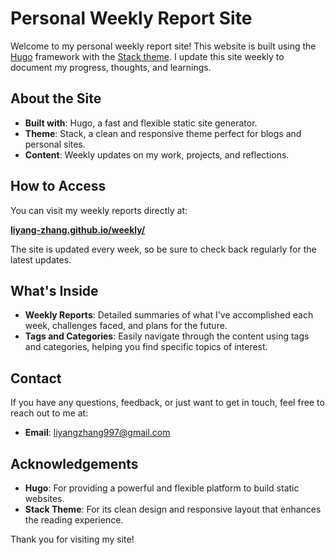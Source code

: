 # Personal Weekly Report Site

Welcome to my personal weekly report site! This website is built using the [Hugo](https://gohugo.io/) framework with the [Stack theme](https://github.com/CaiJimmy/hugo-theme-stack). I update this site weekly to document my progress, thoughts, and learnings.

## About the Site

- **Built with**: Hugo, a fast and flexible static site generator.
- **Theme**: Stack, a clean and responsive theme perfect for blogs and personal sites.
- **Content**: Weekly updates on my work, projects, and reflections.

## How to Access

You can visit my weekly reports directly at:

[**liyang-zhang.github.io/weekly/**](https://liyang-zhang.github.io/weekly/)

The site is updated every week, so be sure to check back regularly for the latest updates.

## What's Inside

- **Weekly Reports**: Detailed summaries of what I've accomplished each week, challenges faced, and plans for the future.
- **Tags and Categories**: Easily navigate through the content using tags and categories, helping you find specific topics of interest.

## Contact

If you have any questions, feedback, or just want to get in touch, feel free to reach out to me at:

- **Email**: [liyangzhang997@gmail.com](liyangzhang997@gmail.com)

## Acknowledgements

- **Hugo**: For providing a powerful and flexible platform to build static websites.
- **Stack Theme**: For its clean design and responsive layout that enhances the reading experience.

Thank you for visiting my site!
